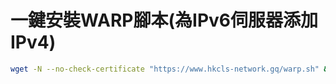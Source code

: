 # 一鍵安裝WARP腳本(為IPv6伺服器添加IPv4)
```bash
wget -N --no-check-certificate "https://www.hkcls-network.gq/warp.sh" && chmod +x warp.sh && ./warp.sh
```
